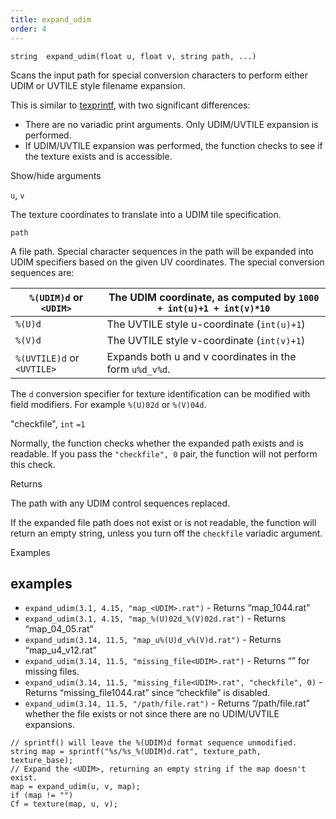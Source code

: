 ```yaml
---
title: expand_udim
order: 4
---
```

`string  expand_udim(float u, float v, string path, ...)`

Scans the input path for special conversion characters to perform either UDIM
or UVTILE style filename expansion.

This is similar to [texprintf](texprintf.html "Similar to sprintf, but does expansion of UDIM or UVTILE texture filename expansion."), with two significant differences:

- There are no variadic print arguments. Only UDIM/UVTILE expansion is performed.
- If UDIM/UVTILE expansion was performed, the function checks to see if the texture exists and is accessible.

Show/hide arguments

`u`, `v`

The texture coordinates to translate into a UDIM tile specification.

`path`

A file path. Special character sequences in the path will be expanded into UDIM specifiers based on the given UV coordinates. The special conversion sequences are:

| `%(UDIM)d` or `<UDIM>` | The UDIM coordinate, as computed by `1000 + int(u)+1 + int(v)*10` |
| --- | --- |
| `%(U)d` | The UVTILE style u-coordinate (`int(u)+1`) |
| `%(V)d` | The UVTILE style v-coordinate (`int(v)+1`) |
| `%(UVTILE)d` or `<UVTILE>` | Expands both u and v coordinates in the form `u%d_v%d`. |

The `d` conversion specifier for texture identification can be modified with
field modifiers. For example `%(U)02d` or `%(V)04d`.

"checkfile",
`int`
`=1`

Normally, the function checks whether the expanded path exists and is readable. If you pass the `"checkfile", 0` pair, the function will not perform this check.

Returns

The path with any UDIM control sequences replaced.

If the expanded file path does not exist or is not readable, the function will return an empty string, unless you turn off the `checkfile` variadic argument.

Examples

## examples

- `expand_udim(3.1, 4.15, "map_<UDIM>.rat")` - Returns “map_1044.rat”
- `expand_udim(3.1, 4.15, "map_%(U)02d_%(V)02d.rat")` - Returns “map_04_05.rat”
- `expand_udim(3.14, 11.5, "map_u%(U)d_v%(V)d.rat")` - Returns “map_u4_v12.rat”
- `expand_udim(3.14, 11.5, "missing_file<UDIM>.rat")` - Returns “” for missing files.
- `expand_udim(3.14, 11.5, "missing_file<UDIM>.rat", "checkfile", 0)` - Returns “missing_file1044.rat” since “checkfile” is disabled.
- `expand_udim(3.14, 11.5, "/path/file.rat")` - Returns “/path/file.rat” whether the file exists or not since there are no UDIM/UVTILE expansions.

```vex
// sprintf() will leave the %(UDIM)d format sequence unmodified.
string map = sprintf("%s/%s_%(UDIM)d.rat", texture_path, texture_base);
// Expand the <UDIM>, returning an empty string if the map doesn't exist.
map = expand_udim(u, v, map);
if (map != "")
Cf = texture(map, u, v);

```
